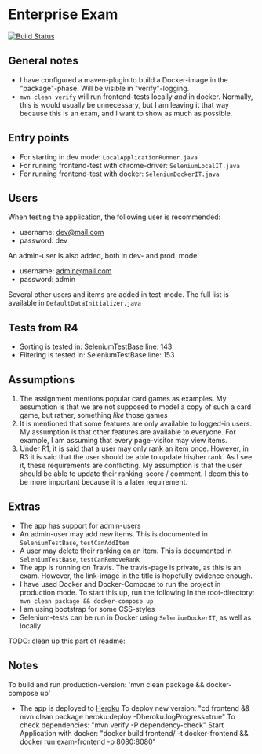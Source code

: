 # Enterprise Exam  
[![Build Status](https://travis-ci.com/olaven/exam-PG5100.svg?token=zTzVh5wrqM89cpyf9qVd&branch=master)](https://travis-ci.com/olaven/exam-PG5100)

## General notes
* I have configured a maven-plugin to build a Docker-image in the "package"-phase. Will be visible in "verify"-logging.  
* `mvn clean verify` will run frontend-tests locally _and_ in docker. Normally, this is would usually be unnecessary, 
but I am leaving it that way because this is an exam, and I want to show as much as possible.  

## Entry points 
* For starting in dev mode: `LocalApplicationRunner.java`
* For running frontend-test with chrome-driver: `SeleniumLocalIT.java`
* For running frontend-test with docker: `SeleniumDockerIT.java`

## Users

When testing the application, the following user is recommended: 
* username: dev@mail.com   
* password: dev
 
An admin-user is also added, both in dev- and prod. mode. 
* username: admin@mail.com
* password: admin  

Several other users and items are added in test-mode. The full list is 
available in `DefaultDataInitializer.java` 

## Tests from R4
* Sorting is tested in: SeleniumTestBase line: 143
* Filtering is tested in: SeleniumTestBase line: 153

## Assumptions 
1. The assignment mentions popular card games as examples. 
My assumption is that we are not supposed to model a copy 
of such a card game, but rather, something _like_ those games
2. It is mentioned that some features are only available to logged-in users. 
My assumption is that other features are available to everyone. For 
example, I am assuming that every page-visitor may view items. 
3. Under R1, it is said that a user may only rank an item once. However, in R3 it is 
said that the user should be able to update his/her rank. As I see it, these 
requirements are conflicting. My assumption is that the user should 
be able to update their ranking-score / comment. I deem this to be more important because it 
is a later requirement.

## Extras
* The app has support for admin-users 
* An admin-user may add new items. This is documented in `SeleniumTestBase`, `testCanAddItem`
* A user may delete their ranking on an item. This is documented in `SeleniumTestBase`, `testCanRemoveRank`
* The app is running on Travis. The travis-page is private, as this is an exam. However, the link-image in 
the title is hopefully evidence enough.
* I have used Docker and Docker-Compose to run the project in production mode. To start this up, 
run the following in the root-directory: `mvn clean package && docker-compose up`
* I am using bootstrap for some CSS-styles
* Selenium-tests can be run in Docker using `SeleniumDockerIT`, as well as locally 



TODO: clean up this part of readme: 
## Notes 
To build and run production-version: 
    'mvn clean package && docker-compose up'
* The app is deployed to [Heroku](https://enterprise-exam.herokuapp.com)
To deploy new version: "cd frontend && mvn clean package heroku:deploy -Dheroku.logProgress=true"
To check dependencies: "mvn verify -P dependency-check"
Start Application with docker: "docker build frontend/ -t docker-frontend && docker run exam-frontend -p 8080:8080"
